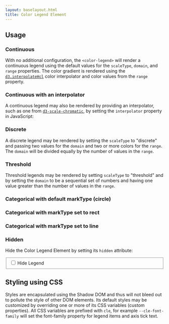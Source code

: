 ```yaml
---
layout: baselayout.html
title: Color Legend Element
---
```


## Usage

### Continuous
With no additional configuration, the `<color-legend>` will render a continuous legend using the default values for the `scaleType`, `domain`, and `range` properties. The color gradient is rendered using the [`d3.interpolateHcl`](#) color interpolator and color values from the `range` property.

<div class="example">
  <color-legend></color-legend>

  <script type="text/plain" class="language-markup">
    <color-legend></color-legend>
  </script>
</div>

### Continuous with an interpolator
A continuous legend may also be rendered by providing an interpolator, such as one from [`d3-scale-chromatic`](#), by setting the `interpolator` property in JavaScript:

<div class="example">
  <color-legend
    class="continuous-with-interpolator"
    titleText="Temperature (°C)"
    scaleType="continuous"
    tickFormat=".0f"
    domain="[0, 100]"
  >
  </color-legend>

  <script>
    document.querySelector(
      "color-legend.continuous-with-interpolator"
    ).interpolator = d3.interpolateViridis;
  </script>

  <script type="text/plain" class="language-markup">
    <color-legend
      class="continuous-with-interpolator"
      titletext="Temperature (°C)"
      scaletype="continuous"
      tickFormat=".0f"
      domain="[0, 100]"
    >
    </color-legend>
  </script>

  <script type="text/plain" class="language-javascript">
    document.querySelector(
      "color-legend.continuous-with-interpolator"
    ).interpolator = d3.interpolateViridis;
  </script>
</div>

### Discrete
A discrete legend may be rendered by setting the `scaleType` to "discrete" and passing two values for the `domain` and two or more colors for the `range`. The `domain` will be divided equally by the number of values in the `range`.

<div class="example">
  <color-legend
    titleText="Unemployment Rate (%)"
    tickFormat=".1f"
    scaleType="discrete"
    domain="[0.1, 1]"
    range='["#fcfbfd","#efedf5","#dadaeb","#bcbddc","#9e9ac8","#807dba","#6a51a3","#54278f","#3f007d"]'
  >
  </color-legend>

  <script type="text/plain" class="language-markup">
    <color-legend
      titleText="Unemployment Rate (%)"
      tickFormat=".1f"
      scaleType="discrete"
      domain="[0.1, 1]"
      range='["#fcfbfd","#efedf5","#dadaeb","#bcbddc","#9e9ac8","#807dba","#6a51a3","#54278f","#3f007d"]'
    >
    </color-legend>
  </script>
</div>

### Threshold
Threshold legends may be rendered by setting `scaleType` to "threshold" and by setting the `domain` to be a sequential set of numbers and having one value greater than the number of values in the `range`.

<div class="example">
  <color-legend
    titleText="Number of Incidents"
    scaleType="threshold"
    tickFormat=".0f"
    domain="[0, 11, 22, 33, 50, 100]"
    range='["#fee5d9", "#fcae91", "#fb6a4a", "#de2d26", "#a50f15"]'
  >
  </color-legend>

  <script type="text/plain" class="language-markup">
    <color-legend
      titleText="Number of Incidents"
      scaleType="threshold"
      tickFormat=".0f"
      domain="[0, 11, 22, 33, 50, 100]"
      range='["#fee5d9", "#fcae91", "#fb6a4a", "#de2d26", "#a50f15"]'
    >
    </color-legend>
  </script>
</div>

### Categorical with default markType (circle)

<div class="example">
  <color-legend
    titleText="Business Sectors"
    scaleType="categorical"
    domain='["Agriculture","Business services","Construction","Education and Health","Finance","Government"]'
    range='["#4e79a7","#f28e2c","#e15759","#76b7b2","#59a14f","#edc949"]'
  >
  </color-legend>

  <script type="text/plain" class="language-markup">
    <color-legend
      titleText="Business Sectors"
      scaleType="categorical"
      domain='["Agriculture","Business services","Construction","Education and Health","Finance","Government"]'
      range='["#4e79a7","#f28e2c","#e15759","#76b7b2","#59a14f","#edc949"]'
    >
    </color-legend>
  </script>
</div>

### Categorical with markType set to rect

<div class="example">
  <color-legend
    titleText="Business Sectors"
    scaleType="categorical"
    domain='["Agriculture","Business services","Construction","Education and Health","Finance","Government"]'
    range='["#4e79a7","#f28e2c","#e15759","#76b7b2","#59a14f","#edc949"]'
    markType="rect"
  >
  </color-legend>

  <script type="text/plain" class="language-markup">
    <color-legend
      titleText="Business Sectors"
      scaleType="categorical"
      domain='["Agriculture","Business services","Construction","Education and Health","Finance","Government"]'
      range='["#4e79a7","#f28e2c","#e15759","#76b7b2","#59a14f","#edc949"]'
      markType="rect"
    >
    </color-legend>
  </script>
</div>

### Categorical with markType set to line

<div class="example">
  <color-legend
    width="350"
    titleText="Business Sectors"
    scaleType="categorical"
    domain='["Agriculture","Business services","Construction","Education and Health","Finance","Government"]'
    range='["#4e79a7","#f28e2c","#e15759","#76b7b2","#59a14f","#edc949"]'
    markType="line"
  >
  </color-legend>

  <script type="text/plain" class="language-markup">
    <color-legend
      width="350"
      titleText="Business Sectors"
      scaleType="categorical"
      domain='["Agriculture","Business services","Construction","Education and Health","Finance","Government"]'
      range='["#4e79a7","#f28e2c","#e15759","#76b7b2","#59a14f","#edc949"]'
      markType="line"
    >
    </color-legend>
  </script>
</div>

### Hidden

Hide the Color Legend Element by setting its
<code class="language-text">hidden</code> attribute:

<fieldset>
  <input id="toggle-hidden" type="checkbox" />
  <label for="toggle-hidden">Hide Legend</label>
</fieldset>

<color-legend class="hidden-demo"></color-legend>

<script>
  let cle = document.querySelector(".hidden-demo");
  let toggle = document.getElementById("toggle-hidden");
  toggle.addEventListener("change", function () {
    cle.hidden = !cle.hidden;
  });
</script>

<h2>Styling using CSS</h2>

Styles are encapsulated using the Shadow DOM and thus will not bleed out
to pollute the style of other DOM elements. Its default styles may be
customized by overriding one or more of its CSS variables (custom
properties). All CSS variables are prefixed with
<code class="language-text">cle</code>, for example
<code class="language-text">--cle-font-family</code> will set the
font-family property for legend items and axis tick text.

<div class="example">
  <color-legend class="styled"></color-legend>

  <style>
    color-legend.styled {
      --cle-font-family: serif;
      --cle-font-family-title: Impact;
      --cle-letter-spacing-title: 0.5px;
      --cle-color: white;
      --cle-background: #222;
      --cle-border-radius: 6px;
      --cle-padding: 0.25rem 0.25rem 0.75rem;
    }
  </style>

  <script type="text/plain" class="language-markup">
    <color-legend class="styled"></color-legend>
  </script>

  <script type="text/plain" class="language-css">
    color-legend.styled {
      --cle-font-family: serif;
      --cle-font-family-title: Impact;
      --cle-letter-spacing-title: 0.5px;
      --cle-color: white;
      --cle-background: #222;
      --cle-border-radius: 6px;
      --cle-padding: 0.25rem 0.25rem .75rem;
    }
  </script>
</div>